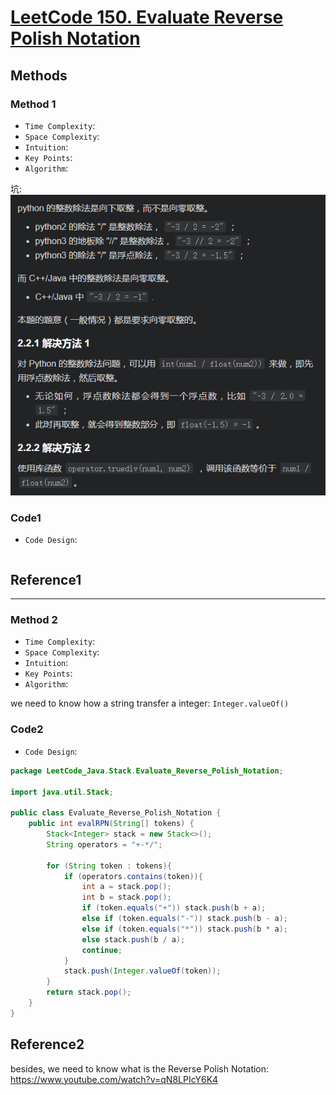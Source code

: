 # [LeetCode 150. Evaluate Reverse Polish Notation](https://leetcode-cn.com/problems/evaluate-reverse-polish-notation/)

## Methods

### Method 1

* `Time Complexity`:
* `Space Complexity`:
* `Intuition`:
* `Key Points`:
* `Algorithm`:

坑:
![39](../../Image/39.png)

### Code1

* `Code Design`:

```java


```

## Reference1

----------------------

### Method 2

* `Time Complexity`:
* `Space Complexity`:
* `Intuition`:
* `Key Points`:
* `Algorithm`:

we need to know how a string transfer a integer:  `Integer.valueOf()`

### Code2

* `Code Design`:

```java
package LeetCode_Java.Stack.Evaluate_Reverse_Polish_Notation;

import java.util.Stack;

public class Evaluate_Reverse_Polish_Notation {
    public int evalRPN(String[] tokens) {
        Stack<Integer> stack = new Stack<>();
        String operators = "+-*/";

        for (String token : tokens){
            if (operators.contains(token)){
                int a = stack.pop();
                int b = stack.pop();
                if (token.equals("+")) stack.push(b + a);
                else if (token.equals("-")) stack.push(b - a);
                else if (token.equals("*")) stack.push(b * a);
                else stack.push(b / a);
                continue;
            }
            stack.push(Integer.valueOf(token));
        }
        return stack.pop();
    }
}

```

## Reference2

besides, we need to know what is the Reverse Polish Notation: https://www.youtube.com/watch?v=qN8LPIcY6K4

